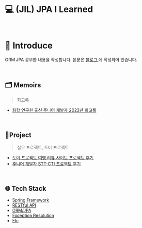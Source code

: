 # :computer: (JIL) JPA I Learned

</br>

# 🔔 Introduce
ORM JPA 공부한 내용을 작성합니다.
본문은 [ 블로그 ](https://drg2524.tistory.com/)에 작성되어 있습니다.

<br>

## 🗂️ Memoirs  
> 회고록

- [ 화학 연구원 출신 주니어 개발자 2023년 회고록 ](https://drg2524.tistory.com/154)

<br>

## 📌Project
> 실무 프로젝트, 토이 프로젝트

- [ 토이 프로젝트 여행 리뷰 사이트 프로젝트 후기 ](https://drg2524.tistory.com/133)
- [ 주니어 개발자 STT-CTI 프로젝트 후기 ](https://drg2524.tistory.com/183)

<br>

## 🌐 Tech Stack

- [ Spring Framework ](https://drg2524.tistory.com/category/%5B%20JAVA%20%5D/JAVA%20Spring)
- [ RESTful API ](https://drg2524.tistory.com/category/%5B%20JAVA%20%5D/JAVA%20RESTful%20API)
- [ ORM/JPA ](https://drg2524.tistory.com/category/%5B%20ORM%20%5D/JPA)
- [ Exception Resolution ](https://drg2524.tistory.com/category/%5B%20Error%20%5D)
- [ Etc ](https://drg2524.tistory.com/category/Concept)


